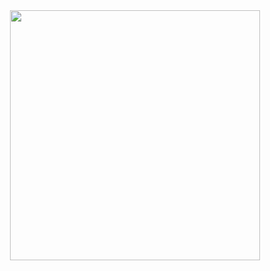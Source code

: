 <div id="header" align="center">
  <img src="https://64.media.tumblr.com/e4ad5196323541c12f824e3df84241ba/tumblr_mpxxf9rGVi1r1mr1po1_500.gifv" width="400"/>
</div>
